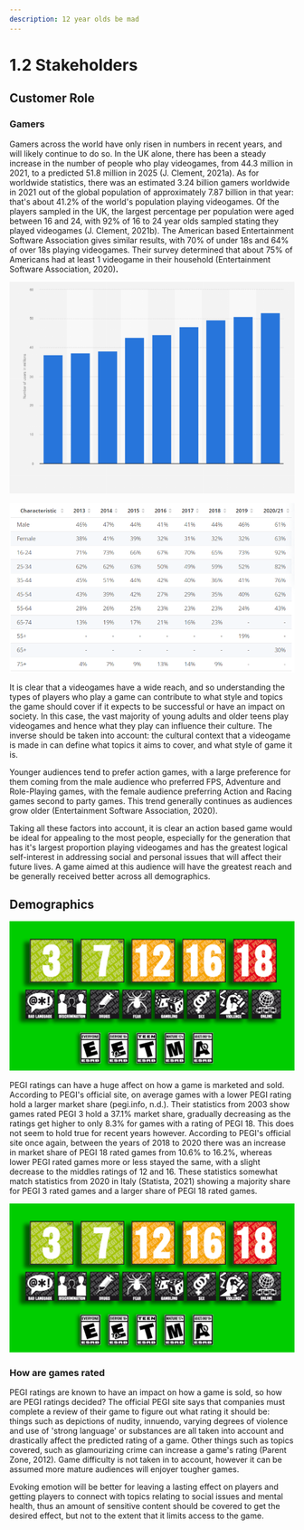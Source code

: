 ```yaml
---
description: 12 year olds be mad
---
```


# 1.2 Stakeholders

## Customer Role

### Gamers

Gamers across the world have only risen in numbers in recent years, and will likely continue to do so. In the UK alone, there has been a steady increase in the number of people who play videogames, from 44.3 million in 2021, to a predicted 51.8 million in 2025 (J. Clement, 2021a). As for worldwide statistics, there was an estimated 3.24 billion gamers worldwide in 2021 out of  the global population of approximately 7.87 billion in that year: that's about 41.2% of the world's population playing videogames. Of the players sampled in the UK, the largest percentage per population were aged between 16 and 24, with 92% of 16 to 24 year olds sampled stating they played videogames (J. Clement, 2021b). The American based Entertainment Software Association gives similar results, with 70% of under 18s and 64% of over 18s playing videogames. Their survey determined that about 75% of Americans had at least 1 videogame in their household (Entertainment Software Association, 2020)**.**

![Number of Gamers in the UK, from 2017 to predicted number in 2025](<../.gitbook/assets/image (5) (1) (1) (1) (1).png>)

![% per population group that play videogames in the UK](<../.gitbook/assets/image (2).png>)

It is clear that a videogames have a wide reach, and so understanding the types of players who play a game can contribute to what style and topics the game should cover if it expects to be successful or have an impact on society. In this case, the vast majority of young adults and older teens play videogames and hence what they play can influence their culture. The inverse should be taken into account: the cultural context that a videogame is made in can define what topics it aims to cover, and what style of game it is.

Younger audiences tend to prefer action games, with a large preference for them coming from the male audience who preferred FPS, Adventure and Role-Playing games, with the female audience preferring Action and Racing games second to party games. This trend generally continues as audiences grow older (Entertainment Software Association, 2020).

Taking all these factors into account, it is clear an action based game would be ideal for appealing to the most people, especially for the generation that has it's largest proportion playing videogames and has the greatest logical self-interest in addressing social and personal issues that will affect their future lives. A game aimed at this audience will have the greatest reach and be generally received better across all demographics.

## Demographics

![ESRB (Entertainment Software Rating Board) and PEGI (Pan European Games Information) ratings](<../.gitbook/assets/image (1) (1).png>)

PEGI ratings can have a huge affect on how a game is marketed and sold. According to PEGI's official site, on average games with a lower PEGI rating hold a larger market share (pegi.info, n.d.). Their statistics from 2003 show games rated PEGI 3 hold a 37.1% market share, gradually decreasing as the ratings get higher to only 8.3% for games with a rating of PEGI 18. This does not seem to hold true for recent years however. According to PEGI's official site once again, between the years of 2018 to 2020 there was an increase in market share of PEGI 18 rated games from 10.6% to 16.2%, whereas lower PEGI rated games more or less stayed the same, with a slight decrease to the middles ratings of 12 and 16. These statistics somewhat match statistics from 2020 in Italy (Statista, 2021) showing a majority share for PEGI 3 rated games and a larger share of PEGI 18 rated games.

![Games sold in Italy, 2020 ordered by PEGI rating.](../.gitbook/assets/image.png)

### How are games rated

PEGI ratings are known to have an impact on how a game is sold, so how are PEGI ratings decided? The official PEGI site says that companies must complete a review of their game to figure out what rating it should be: things such as depictions of nudity, innuendo, varying degrees of violence and use of 'strong language' or substances are all taken into account and drastically affect the predicted rating of a game. Other things such as topics covered, such as glamourizing crime can increase a game's rating (Parent Zone, 2012). Game difficulty is not taken in to account, however it can be assumed more mature audiences will enjoyer tougher games.

Evoking emotion will be better for leaving a lasting effect on players and getting players to connect with topics relating to social issues and mental health, thus an amount of sensitive content should be covered to get the desired effect, but not to the extent that it limits access to the game.
